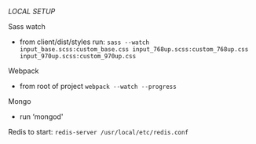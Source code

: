 *LOCAL SETUP*

Sass watch
- from client/dist/styles run:
`sass --watch input_base.scss:custom_base.css input_768up.scss:custom_768up.css input_970up.scss:custom_970up.css`

Webpack
- from root of project
`webpack --watch --progress`

Mongo
- run ‘mongod'

Redis
to start: `redis-server /usr/local/etc/redis.conf`